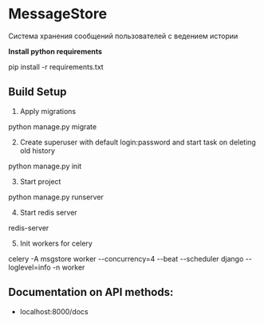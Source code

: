 # MessageStore
Система хранения сообщений пользователей с ведением истории

**Install python requirements**

pip install -r requirements.txt

## Build Setup
1) Apply migrations

python manage.py migrate

2) Create superuser with default login:password and start task on deleting old history

python manage.py init

3) Start project

python manage.py runserver

4) Start redis server

redis-server

5) Init workers for celery

celery -A msgstore worker --concurrency=4 --beat --scheduler django --loglevel=info -n worker

## Documentation on API methods:
- localhost:8000/docs
